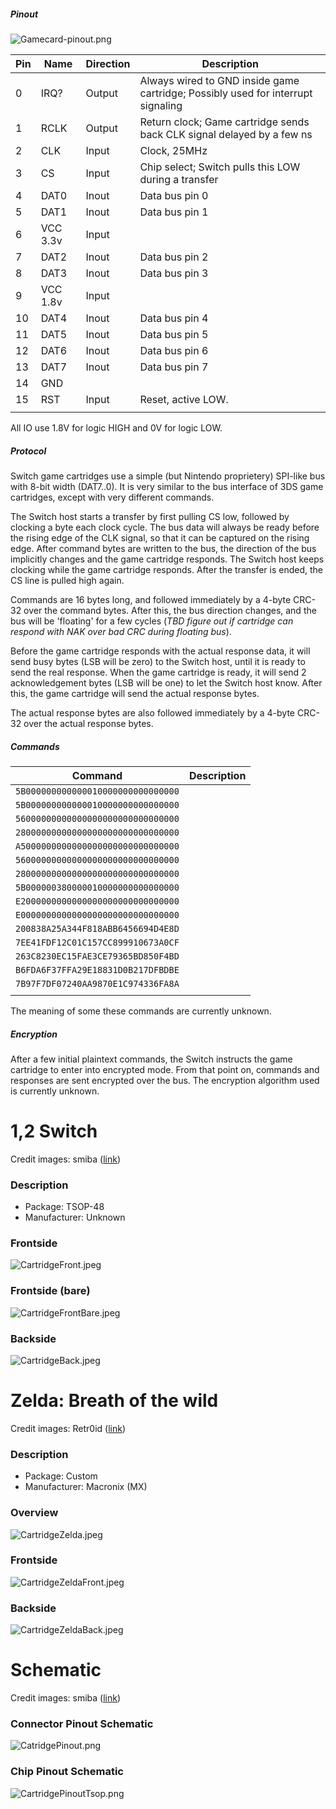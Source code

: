 ##### Pinout

![Gamecard-pinout.png](Gamecard-pinout.png
"Gamecard-pinout.png")

| Pin | Name     | Direction | Description                                                                      |
| --- | -------- | --------- | -------------------------------------------------------------------------------- |
| 0   | IRQ?     | Output    | Always wired to GND inside game cartridge; Possibly used for interrupt signaling |
| 1   | RCLK     | Output    | Return clock; Game cartridge sends back CLK signal delayed by a few ns           |
| 2   | CLK      | Input     | Clock, 25MHz                                                                     |
| 3   | CS       | Input     | Chip select; Switch pulls this LOW during a transfer                             |
| 4   | DAT0     | Inout     | Data bus pin 0                                                                   |
| 5   | DAT1     | Inout     | Data bus pin 1                                                                   |
| 6   | VCC 3.3v | Input     |                                                                                  |
| 7   | DAT2     | Inout     | Data bus pin 2                                                                   |
| 8   | DAT3     | Inout     | Data bus pin 3                                                                   |
| 9   | VCC 1.8v | Input     |                                                                                  |
| 10  | DAT4     | Inout     | Data bus pin 4                                                                   |
| 11  | DAT5     | Inout     | Data bus pin 5                                                                   |
| 12  | DAT6     | Inout     | Data bus pin 6                                                                   |
| 13  | DAT7     | Inout     | Data bus pin 7                                                                   |
| 14  | GND      |           |                                                                                  |
| 15  | RST      | Input     | Reset, active LOW.                                                               |
|     |          |           |                                                                                  |

All IO use 1.8V for logic HIGH and 0V for logic LOW.

##### Protocol

Switch game cartridges use a simple (but Nintendo proprietery) SPI-like
bus with 8-bit width (DAT7..0). It is very similar to the bus interface
of 3DS game cartridges, except with very different commands.

The Switch host starts a transfer by first pulling CS low, followed by
clocking a byte each clock cycle. The bus data will always be ready
before the rising edge of the CLK signal, so that it can be captured on
the rising edge. After command bytes are written to the bus, the
direction of the bus implicitly changes and the game cartridge responds.
The Switch host keeps clocking while the game cartridge responds. After
the transfer is ended, the CS line is pulled high again.

Commands are 16 bytes long, and followed immediately by a 4-byte CRC-32
over the command bytes. After this, the bus direction changes, and the
bus will be 'floating' for a few cycles (*TBD figure out if cartridge
can respond with NAK over bad CRC during floating bus*).

Before the game cartridge responds with the actual response data, it
will send busy bytes (LSB will be zero) to the Switch host, until it is
ready to send the real response. When the game cartridge is ready, it
will send 2 acknowledgement bytes (LSB will be one) to let the Switch
host know. After this, the game cartridge will send the actual response
bytes.

The actual response bytes are also followed immediately by a 4-byte
CRC-32 over the actual response bytes.

##### Commands

| Command                            | Description |
| ---------------------------------- | ----------- |
| `5B000000000000010000000000000000` |             |
| `5B000000000000010000000000000000` |             |
| `56000000000000000000000000000000` |             |
| `28000000000000000000000000000000` |             |
| `A5000000000000000000000000000000` |             |
| `56000000000000000000000000000000` |             |
| `28000000000000000000000000000000` |             |
| `5B000000380000010000000000000000` |             |
| `E2000000000000000000000000000000` |             |
| `E0000000000000000000000000000000` |             |
| `200838A25A344F818ABB6456694D4E8D` |             |
| `7EE41FDF12C01C157CC899910673A0CF` |             |
| `263C8230EC15FAE3CE79365BD850F4BD` |             |
| `B6FDA6F37FFA29E18831D0B217DFBDBE` |             |
| `7B97F7DF07240AA9870E1C974336FA8A` |             |
|                                    |             |

The meaning of some these commands are currently unknown.

##### Encryption

After a few initial plaintext commands, the Switch instructs the game
cartridge to enter into encrypted mode. From that point on, commands and
responses are sent encrypted over the bus. The encryption algorithm used
is currently unknown.

# 1,2 Switch

Credit images: smiba
([link](http://gbatemp.net/threads/switch-cartridge-reverse-engineering.464580/))

### Description

  - Package: TSOP-48
  - Manufacturer: Unknown

### Frontside

![CartridgeFront.jpeg](CartridgeFront.jpeg "CartridgeFront.jpeg")

### Frontside (bare)

![CartridgeFrontBare.jpeg](CartridgeFrontBare.jpeg
"CartridgeFrontBare.jpeg")

### Backside

![CartridgeBack.jpeg](CartridgeBack.jpeg "CartridgeBack.jpeg")

# Zelda: Breath of the wild

Credit images: Retr0id
([link](http://gbatemp.net/threads/switch-cartridge-reverse-engineering.464580/))

### Description

  - Package: Custom
  - Manufacturer: Macronix (MX)

### Overview

![CartridgeZelda.jpeg](CartridgeZelda.jpeg "CartridgeZelda.jpeg")

### Frontside

![CartridgeZeldaFront.jpeg](CartridgeZeldaFront.jpeg
"CartridgeZeldaFront.jpeg")

### Backside

![CartridgeZeldaBack.jpeg](CartridgeZeldaBack.jpeg
"CartridgeZeldaBack.jpeg")

# Schematic

Credit images: smiba
([link](http://gbatemp.net/threads/switch-cartridge-reverse-engineering.464580/))

### Connector Pinout Schematic

![CatridgePinout.png](CatridgePinout.png "CatridgePinout.png")

### Chip Pinout Schematic

![CartridgePinoutTsop.png](CartridgePinoutTsop.png
"CartridgePinoutTsop.png")
